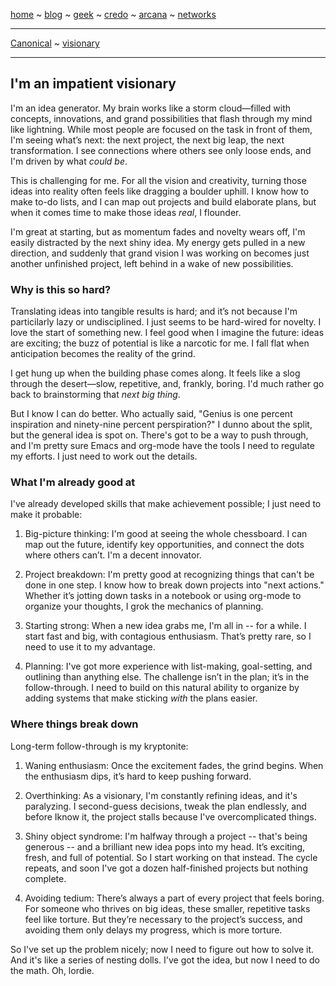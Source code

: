 [home](README.md) ~ [blog](blog.md) ~ [geek](geekcode.md) ~ [credo](credo.md) ~ [arcana](arcana.md) ~ [networks](networking.md)

-----

[Canonical](blog.md) ~ [visionary](vp.md)

-----

## I'm an impatient visionary

I'm an idea generator. My brain works like a storm cloud—filled with concepts, innovations, and grand possibilities that flash through my mind like lightning. While most people are focused on the task in front of them, I'm seeing what’s next: the next project, the next big leap, the next transformation. I see connections where others see only loose ends, and I'm driven by what *could be*.

This is challenging for me. For all the vision and creativity, turning those ideas into reality often feels like dragging a boulder uphill. I know how to make to-do lists, and I can map out projects and build elaborate plans, but when it comes time to make those ideas *real*, I flounder.

I'm great at starting, but as momentum fades and novelty wears off, I'm easily distracted by the next shiny idea. My energy gets pulled in a new direction, and suddenly that grand vision I was working on becomes just another unfinished project, left behind in a wake of new possibilities. 

### Why is this so hard?

Translating ideas into tangible results is hard; and it’s not because I'm particilarly lazy or undisciplined. I just seems to be hard-wired for novelty. I love the start of something new. I feel good when I imagine the future: ideas are exciting; the buzz of potential is like a narcotic for me. I fall flat when anticipation becomes the reality of the grind.

I get hung up when the building phase comes along. It feels like a slog through the desert—slow, repetitive, and, frankly, boring. I'd much rather go back to brainstorming that *next big thing*. 

But I know I can do better. Who actually said, "Genius is one percent inspiration and ninety-nine percent perspiration?" I dunno about the split, but the general idea is spot on. There's got to be a way to push through, and I'm pretty sure Emacs and org-mode have the tools I need to regulate my efforts. I just need to work out the details.

### What I'm already good at

I've already developed skills that make achievement possible; I just need to make it probable:

1. Big-picture thinking: I'm good at seeing the whole chessboard. I can map out the future, identify key opportunities, and connect the dots where others can’t. I'm a decent innovator.

2. Project breakdown: I'm pretty good at recognizing things that can't be done in one step. I know how to break down projects into "next actions." Whether it’s jotting down tasks in a notebook or using org-mode to organize your thoughts, I grok the mechanics of planning.

3. Starting strong: When a new idea grabs me, I'm all in -- for a while. I start fast and big, with contagious enthusiasm. That’s pretty rare, so I need to use it to my advantage.

4. Planning: I've got more experience with list-making, goal-setting, and outlining than anything else. The challenge isn’t in the plan; it’s in the follow-through. I need to build on this natural ability to organize by adding systems that make sticking *with* the plans easier.

### Where things break down

Long-term follow-through is my kryptonite: 

1. Waning enthusiasm: Once the excitement fades, the grind begins. When the enthusiasm dips, it’s hard to keep pushing forward.

2. Overthinking: As a visionary, I'm constantly refining ideas, and it's paralyzing. I second-guess decisions, tweak the plan endlessly, and before Iknow it, the project stalls because I've overcomplicated things.

3. Shiny object syndrome: I'm halfway through a project -- that's being generous -- and a brilliant new idea pops into my head. It’s exciting, fresh, and full of potential. So I start working on that instead. The cycle repeats, and soon I've got a dozen half-finished projects but nothing complete.

4. Avoiding tedium: There’s always a part of every project that feels boring. For someone who thrives on big ideas, these smaller, repetitive tasks feel like torture. But they’re necessary to the project’s success, and avoiding them only delays my progress, which is more torture.

So I've set up the problem nicely; now I need to figure out how to solve it. And it's like a series of nesting dolls. I've got the idea, but now I need to do the math. Oh, lordie.
